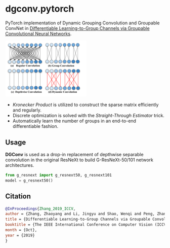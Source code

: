 # dgconv.pytorch
PyTorch implementation of Dynamic Grouping Convolution and Groupable ConvNet in [Differentiable Learning-to-Group Channels via Groupable Convolutional Neural Networks](https://arxiv.org/abs/1908.05867).

<img src="Dynamic_Conv.png" alt="Dynamic_Conv" style="zoom: 25%;" />

* *Kronecker Product* is utilized to construct the sparse matrix efficiently and regularly.
* Discrete optimization is solved with the *Straight-Through Estimator* trick.
* Automatically learn the number of groups in an end-to-end differentiable fashion.

## Usage

**DGConv** is used as a drop-in replacement of depthwise separable convolution in the original ResNeXt to build G-ResNeXt-50/101 network architectures.

```python
from g_resnext import g_resnext50, g_resnext101
model = g_resnext50()
```

## Citation

```bibtex
@InProceedings{Zhang_2019_ICCV,
author = {Zhang, Zhaoyang and Li, Jingyu and Shao, Wenqi and Peng, Zhanglin and Zhang, Ruimao and Wang, Xiaogang and Luo, Ping},
title = {Differentiable Learning-to-Group Channels via Groupable Convolutional Neural Networks},
booktitle = {The IEEE International Conference on Computer Vision (ICCV)},
month = {Oct},
year = {2019}
}
```

